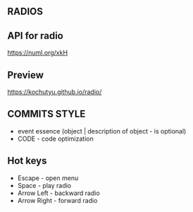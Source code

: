 ## RADIOS

## API for radio
https://numl.org/xkH

## Preview
https://kochutyu.github.io/radio/

## COMMITS STYLE
+ event essence (object | description of object - is optional)
+ CODE - code optimization

## Hot keys
+ Escape - open menu
+ Space - play radio
+ Arrow Left - backward radio
+ Arrow Right - forward radio
